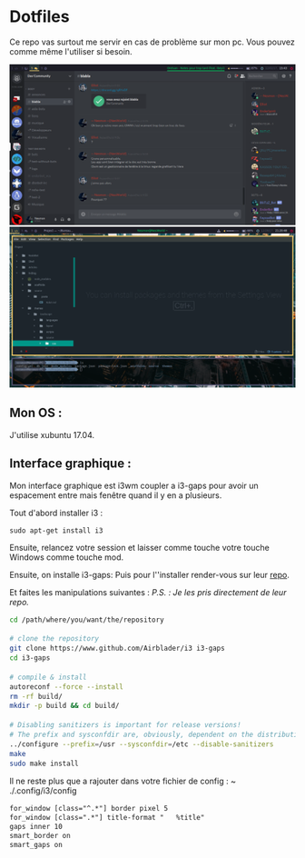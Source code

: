 # Dotfiles
Ce repo vas surtout me servir en cas de problème sur mon pc.
Vous pouvez comme même l'utiliser si besoin.

![Mon écrant](./screen/i3_screen.png)
![Mon écrant en dev](./screen/i3_screen_dev.png)


## Mon OS : 

J'utilise xubuntu 17.04.

## Interface graphique :

Mon interface graphique est i3wm coupler a i3-gaps pour avoir un espacement entre mais fenêtre quand il y en a plusieurs.

Tout d'abord installer i3 :
```
sudo apt-get install i3
```
Ensuite, relancez votre session et laisser comme touche votre touche Windows comme touche mod.


Ensuite, on installe i3-gaps:
Puis pour l''installer render-vous sur leur [repo](https://github.com/Airblader/i3).

Et faites les manipulations suivantes : 
*P.S. : Je les pris directement de leur repo.*
```sh
cd /path/where/you/want/the/repository

# clone the repository
git clone https://www.github.com/Airblader/i3 i3-gaps
cd i3-gaps

# compile & install
autoreconf --force --install
rm -rf build/
mkdir -p build && cd build/

# Disabling sanitizers is important for release versions!
# The prefix and sysconfdir are, obviously, dependent on the distribution.
../configure --prefix=/usr --sysconfdir=/etc --disable-sanitizers
make
sudo make install
```

Il ne reste plus que a rajouter dans votre fichier de config :
~ ./.config/i3/config 
```
for_window [class="^.*"] border pixel 5
for_window [class=".*"] title-format "   %title"
gaps inner 10
smart_border on
smart_gaps on
```





